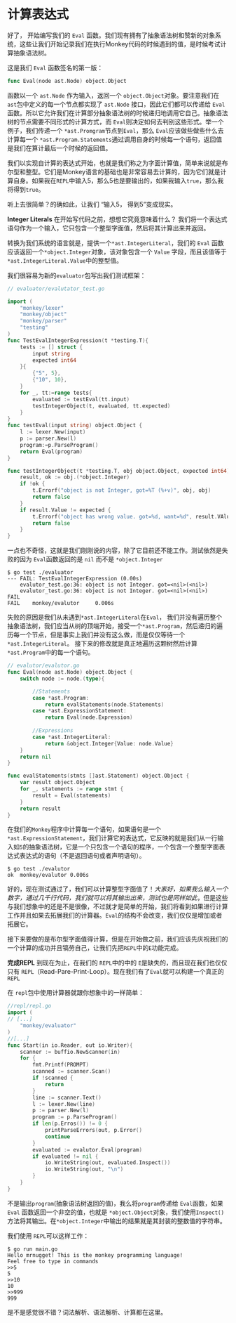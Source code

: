 # 计算表达式
好了， 开始编写我们的 `Eval` 函数。我们现有拥有了抽象语法树和赞新的对象系统，这些让我们开始记录我们在执行Monkey代码的时候遇到的值，是时候考试计算抽象语法树。

这是我们 `Eval` 函数签名的第一版：
```go
func Eval(node ast.Node) object.Object
```
函数以一个 `ast.Node` 作为输入，返回一个 `object.Object`对象。要注意我们在 `ast`包中定义的每一个节点都实现了 `ast.Node` 接口，因此它们都可以传递给 `Eval` 函数。所以它允许我们在计算部分抽象语法树的时候递归地调用它自己。抽象语法树的节点需要不同形式的计算方式，而 `Eval`则决定如何去判别这些形式。举一个例子，我们传递一个 `*ast.Promgram`节点到`Eval`，那么 `Eval`应该做些做些什么去计算每一个 `*ast.Program.Statements`通过调用自身的时候每一个语句，返回值是我们在算计最后一个时候的返回值。

我们以实现自计算的表达式开始，也就是我们称之为字面计算值，简单来说就是布尔型和整型。它们是Monkey语言的基础也是非常容易去计算的，因为它们就是计算自身。如果我在`REPL`中输入5，那么5也是要输出的，如果我输入`true`，那么我将得到`true`。

听上去很简单？的确如此，让我们 “输入5， 得到5”变成现实。

**Integer Literals**
在开始写代码之前，想想它究竟意味着什么？ 我们将一个表达式语句作为一个输入，它只包含一个整型字面值，然后将其计算出来并返回。

转换为我们系统的语言就是，提供一个`*ast.IntegerLiteral`，我们的 `Eval` 函数应该返回一个`*object.Integer`对象，该对象包含一个 `Value` 字段，而且该值等于 `*ast.IntegerLiteral.Value`中的整型值。

我们很容易为新的`evaluator`包写出我们测试框架：
```go
// evaluator/evalutator_test.go

import (
    "monkey/lexer"
    "monkey/object"
    "monkey/parser"
    "testing"
)
func TestEvalIntegerExpression(t *testing.T){
    tests := [] struct {
        input string
        expected int64
    }{
        {"5", 5},
        {"10", 10},
    }
    for _, tt:=range tests{
        evaluated := testEval(tt.input)
        testIntegerObject(t, evaluated, tt.expected)
    }
}
func testEval(input string) object.Object {
    l := lexer.New(input)
    p := parser.New(l)
    program:=p.ParseProgram()
    return Eval(program)
}

func testIntegerObject(t *testing.T, obj object.Object, expected int64) bool{
    result, ok := obj.(*object.Integer)
    if !ok {
        t.Errorf("object is not Integer, got=%T (%+v)", obj, obj)
        return false
    }
    if result.Value != expected {
        t.Errorf("object has wrong value. got=%d, want=%d", result.VAlue, expected)
        return false
    }
}
```
一点也不奇怪，这就是我们刚刚说的内容，除了它目前还不能工作。测试依然是失败的因为 `Eval`函数返回的是 `nil` 而不是 `*object.Integer`
```
$ go test ./evaluator
--- FAIL: TestEvalIntegerExpression (0.00s)
    evalutor_test.go:36: object is not Integer. got=<nil>(<nil>)
    evalutor_test.go:36: object is not Integer. got=<nil>(<nil>)
FAIL
FAIL    monkey/evalutor     0.006s
```
失败的原因是我们从未遇到`*ast.IntegerLiteral`在`Eval`， 我们并没有遍历整个抽象语法树，我们应当从树的顶端开始，接受一个`*ast.Program`，然后递归的遍历每一个节点，但是事实上我们并没有这么做，而是仅仅等待一个 `*ast.IntegerLiteral`。 接下来的修改就是真正地遍历这颗树然后计算`*ast.Program`中的每一个语句。
```go
// evalutor/evalutor.go
func Eval(node ast.Node) object.Object {
    switch node := node.(type){

        //Statements
        case *ast.Program:
            return evalStatements(node.Statements)
        case *ast.ExpressionStatement:
            return Eval(node.Expression)
        
        //Expressions
        case *ast.IntegerLiteral:
            return &object.Integer{Value: node.Value}
    }
    return nil
}

func evalStatements(stmts []ast.Statement) object.Object {
    var result object.Object
    for _, statements := range stmt {
        result = Eval(statements)
    }
    return result
}
```
在我们的`Monkey`程序中计算每一个语句，如果语句是一个`*ast.ExpressionStatement`，我们计算它的表达式，它反映的就是我们从一行输入如`5`的抽象语法树，它是一个只包含一个语句的程序，一个包含一个整型字面表达式表达式的语句（不是返回语句或者声明语句）。
```
$ go test ./evalutor
ok  monkey/evalutor 0.006s
```
好的，现在测试通过了，我们可以计算整型字面值了！*大家好，如果我么输入一个数字，通过几千行代码，我们就可以将其输出出来，测试也是同样如此*，但是这些与我们想象中的还是不是很像，不过就才是简单的开始，我们将看到如果进行计算工作并且如果去拓展我们的计算器。`Eval`的结构不会改变，我们仅仅是增加或者拓展它。

接下来要做的是布尔型字面值得计算，但是在开始做之前，我们应该先庆祝我们的一个计算的成功并且犒劳自己，让我们先把`REPL`中的`E`功能完成。

**完成REPL**
到现在为止，在我们的 `REPL`中的中的 `E`是缺失的，而且现在我们也仅仅只有 `REPL`（Read-Pare-Print-Loop）。现在我们有了`Eval`就可以构建一个真正的 `REPL`

在 `repl`包中使用计算器就跟你想象中的一样简单：
```go
//repl/repl.go
import (
// [...]
    "monkey/evaluator"
)
//[...]
func Start(in io.Reader, out io.Writer){
    scanner := buffio.NewScanner(in)
    for {
        fmt.Printf(PROMPT)
        scanned := scanner.Scan()
        if !scanned {
            return
        }
        line := scanner.Text()
        l := lexer.New(line)
        p := parser.New(l)
        program := p.ParseProgram()
        if len(p.Erros()) != 0 {
            printParseErrors(out, p.Error()
            continue
        }
        evaluated := evalutor.Eval(program)
        if evaluated != nil {
            io.WriteString(out, evaluated.Inspect())
            io.WriteString(out, "\n")
        }
    }
}
```
不是输出`program`(抽象语法树返回的值)，我么将`program`传递给 `Eval`函数，如果 `Eval` 函数返回一个非空的值，也就是 `*object.Object`对象，我们使用`Inspect()`方法将其输出。在`*object.Integer`中输出的结果就是其封装的整数值的字符串。

我们使用 `REPL`可以这样工作：
```
$ go run main.go
Hello mrnugget! This is the monkey programming language!
Feel free to type in commands
>>5
5
>>10
10
>>999
999
```
是不是感觉很不错？词法解析、语法解析、计算都在这里。